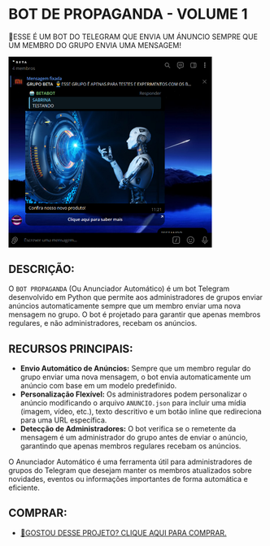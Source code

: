 # BOT DE PROPAGANDA - VOLUME 1
🛑ESSE É UM BOT DO TELEGRAM QUE ENVIA UM ÁNUNCIO SEMPRE QUE UM MEMBRO DO GRUPO ENVIA UMA MENSAGEM!

<img src="FOTO.png" align="center" width="400"> <br>

## DESCRIÇÃO:
O `BOT PROPAGANDA` (Ou Anunciador Automático) é um bot Telegram desenvolvido em Python que permite aos administradores de grupos enviar anúncios automaticamente sempre que um membro enviar uma nova mensagem no grupo. O bot é projetado para garantir que apenas membros regulares, e não administradores, recebam os anúncios.

## RECURSOS PRINCIPAIS:
- **Envio Automático de Anúncios:** Sempre que um membro regular do grupo enviar uma nova mensagem, o bot envia automaticamente um anúncio com base em um modelo predefinido.
- **Personalização Flexível:** Os administradores podem personalizar o anúncio modificando o arquivo `ANUNCIO.json` para incluir uma mídia (imagem, vídeo, etc.), texto descritivo e um botão inline que redireciona para uma URL específica.
- **Detecção de Administradores:** O bot verifica se o remetente da mensagem é um administrador do grupo antes de enviar o anúncio, garantindo que apenas membros regulares recebam os anúncios.

O Anunciador Automático é uma ferramenta útil para administradores de grupos do Telegram que desejam manter os membros atualizados sobre novidades, eventos ou informações importantes de forma automática e eficiente.

## COMPRAR:
- [🤑GOSTOU DESSE PROJETO? CLIQUE AQUI PARA COMPRAR.](https://github.com/VILHALVA/VILHALVA/blob/main/FREELANCER/README.md)

